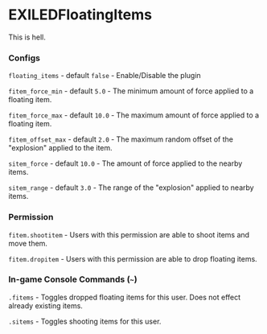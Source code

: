 # EXILEDFloatingItems
This is hell.


### Configs

`floating_items` - default `false` - Enable/Disable the plugin


`fitem_force_min` - default `5.0` - The minimum amount of force applied to a floating item.

`fitem_force_max` - default `10.0` - The maximum amount of force applied to a floating item.

`fitem_offset_max` - default `2.0` - The maximum random offset of the "explosion" applied to the item.


`sitem_force` - default `10.0` - The amount of force applied to the nearby items.

`sitem_range` - default `3.0` - The range of the "explosion" applied to nearby items.

### Permission

`fitem.shootitem` - Users with this permission are able to shoot items and move them.

`fitem.dropitem` - Users with this permission are able to drop floating items.

### In-game Console Commands (`~`)

`.fitems` - Toggles dropped floating items for this user. Does not effect already existing items.

`.sitems` - Toggles shooting items for this user.
